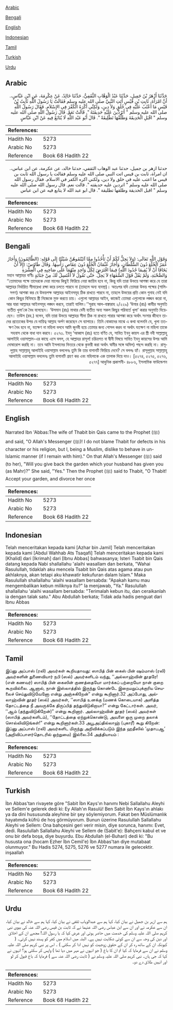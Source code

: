 [Arabic](#arabic)

[Bengali](#bengali)

[English](#english)

[Indonesian](#indonesian)

[Tamil](#tamil)

[Turkish](#turkish)

[Urdu](#urdu)

## Arabic


<div dir="rtl" lang="ar" style={{fontSize:'larger',backgroundColor:'#f8f9fa',padding:20}}>
حَدَّثَنَا أَزْهَرُ بْنُ جَمِيلٍ، حَدَّثَنَا عَبْدُ الْوَهَّابِ الثَّقَفِيُّ، حَدَّثَنَا خَالِدٌ، عَنْ عِكْرِمَةَ، عَنِ ابْنِ عَبَّاسٍ،‏.‏ أَنَّ امْرَأَةَ، ثَابِتِ بْنِ قَيْسٍ أَتَتِ النَّبِيَّ صلى الله عليه وسلم فَقَالَتْ يَا رَسُولَ اللَّهِ ثَابِتُ بْنُ قَيْسٍ مَا أَعْتُبُ عَلَيْهِ فِي خُلُقٍ وَلاَ دِينٍ، وَلَكِنِّي أَكْرَهُ الْكُفْرَ فِي الإِسْلاَمِ‏.‏ فَقَالَ رَسُولُ اللَّهِ صلى الله عليه وسلم ‏"‏ أَتَرُدِّينَ عَلَيْهِ حَدِيقَتَهُ ‏"‏‏.‏ قَالَتْ نَعَمْ‏.‏ قَالَ رَسُولُ اللَّهِ صلى الله عليه وسلم ‏"‏ اقْبَلِ الْحَدِيقَةَ وَطَلِّقْهَا تَطْلِيقَةً ‏"‏‏.‏ قَالَ أَبُو عَبْد اللَّهِ لَا يُتَابَعُ فِيهِ عَنْ ابْنِ عَبَّاسٍ
</div>
<div style={{backgroundColor:'#f8f9fa',padding:20, marginBottom: 10}}><table> <thead> <tr> <th>References:</th> <th></th> </tr> </thead> <tbody><tr><td>Hadith No</td><td>5273</td></tr><tr><td>Arabic No</td><td>5273</td></tr><tr><td>Reference</td><td>Book 68 Hadith 22</td></tr></tbody></table></div>


<div dir="rtl" lang="ar" style={{fontSize:'larger',backgroundColor:'#f8f9fa',padding:20}}>
حدثنا ازهر بن جميل، حدثنا عبد الوهاب الثقفي، حدثنا خالد، عن عكرمة، عن ابن عباس،. ان امراة، ثابت بن قيس اتت النبي صلى الله عليه وسلم فقالت يا رسول الله ثابت بن قيس ما اعتب عليه في خلق ولا دين، ولكني اكره الكفر في الاسلام. فقال رسول الله صلى الله عليه وسلم " اتردين عليه حديقته ". قالت نعم. قال رسول الله صلى الله عليه وسلم " اقبل الحديقة وطلقها تطليقة ". قال ابو عبد الله لا يتابع فيه عن ابن عباس
</div>
<div style={{backgroundColor:'#f8f9fa',padding:20, marginBottom: 10}}><table> <thead> <tr> <th>References:</th> <th></th> </tr> </thead> <tbody><tr><td>Hadith No</td><td>5273</td></tr><tr><td>Arabic No</td><td>5273</td></tr><tr><td>Reference</td><td>Book 68 Hadith 22</td></tr></tbody></table></div>

## Bengali


<div dir="rtl" lang="bn" style={{fontSize:'larger',backgroundColor:'#f8f9fa',padding:20}}>
وَقَوْلِ اللَّهِ تَعَالَى: (وَلاَ يَحِلُّ لَكُمْ أَنْ تَأْخُذُوا مِمَّا آتَيْتُمُوهُنَّ شَيْئًا) إِلَى قَوْلِهِ: (الظَّالِمُونَ) وَأَجَازَ عُمَرُ الْخُلْعَ دُونَ السُّلْطَانِ، وَأَجَازَ عُثْمَانُ الْخُلْعَ دُونَ عِقَاصِ رَأْسِهَا. وَقَالَ طَاوُسٌ: (إِلاَّ أَنْ يَخَافَا أَنْ لاَ يُقِيمَا حُدُودَ اللَّهِ) فِيمَا افْتَرَضَ لِكُلِّ وَاحِدٍ مِنْهُمَا عَلَى صَاحِبِهِ فِي الْعِشْرَةِ وَالصُّحْبَةِ، وَلَمْ يَقُلْ قَوْلَ السُّفَهَاءِ لاَ يَحِلُّ. حَتَّى تَقُولَ لاَ أَغْتَسِلُ لَكَ مِنْ جَنَابَةٍ মহান আল্লাহর বাণীঃ ‘‘তোমাদের পক্ষে তাদেরকে দেয়া মালের কিছুই ফিরিয়ে নেয়া জায়িয হবে না, কিন্তু যদি তারা উভয়ে আশঙ্কা করে যে তারা আল্লাহর নির্ধারিত সীমারেখা রক্ষা করে চলতে পারবে না (তাহলে অন্য ব্যবস্থা)। অতঃপর যদি তোমরা উভয় পক্ষের (শালিসগণ) আশঙ্কা কর যে উভয়পক্ষ আল্লাহর আইনসমূহ ঠিক রাখতে পারবে না, তাহলে উভয়ের প্রতি কোন গুনাহ নেই যদি কোন কিছুর বিনিময়ে স্ত্রী নিজেকে মুক্ত করতে চায়। এগুলো আল্লাহর আইন, কাজেই তোমরা এগুলোকে লঙ্ঘন করো না, আর যারা আল্লাহর আইনসমূহ লঙ্ঘন করবে, তারাই যালিম।’’সূরাহ আল-বাক্বারাহ ২/২২৯) ‘উমার (রাঃ) কাযীর অনুমতি ব্যতীত খুলা’কে বৈধ বলেছেন। ‘উসমান (রাঃ) মাথার বেনী ব্যতীত অন্য সকল কিছুর পরিবর্তে খুলা’ করার অনুমতি দিয়েছেন। তাউস (রহ.) বলেন, যদি তারা উভয়ে আল্লাহর সীমা ঠিক না রাখতে পারার আশঙ্কা করে অর্থাৎ সংসার জীবনে তাদের প্রত্যেকের উপর যে দায়িত্ব আল্লাহ অর্পণ করেছেন সে ব্যাপারে। তিনি বোকাদের মাঝে এ কথা বলেননি যে, খুলা ততক্ষণ বৈধ হবে না, যতক্ষণ না মহিলা বলবে আমি জুনবী হয়ে তোমার জন্য গোসল করব না অর্থাৎ যতক্ষণ না মহিলা তাকে সহবাস থেকে বাধা দান করবে। ৫২৭৩. ইবনু ‘আব্বাস (রাঃ) হতে বর্ণিত যে, সাবিত ইবনু কায়স এর স্ত্রী নবী সাল্লাল্লাহু আলাইহি ওয়াসাল্লাম-এর কাছে এসে বলল, হে আল্লাহর রাসূল! চরিত্রগত বা দ্বীনী বিষয়ে সাবিত ইবনু কায়সের উপর আমি দোষারোপ করছি না। তবে আমি ইসলামের ভিতরে থেকে কুফরী করা অর্থাৎ স্বামীর সঙ্গে অমিল) পছন্দ করছি না। রাসূলুল্লাহ সাল্লাল্লাহু আলাইহি ওয়াসাল্লাম বললেনঃ তুমি কি তার বাগানটি ফিরিয়ে দেবে? সে বললঃ হ্যাঁ। রাসূলুল্লাহ সাল্লাল্লাহু আলাইহি ওয়াসাল্লাম বললেনঃ তুমি বাগানটি গ্রহণ কর এবং মহিলাকে এক তালাক দিয়ে দাও। [৫২৭৪, ৫২৭৫, ৫২৭৬, ৫২৭৭] আধুনিক প্রকাশনী- ৪৮৮৬, ইসলামিক ফাউন্ডেশন
</div>
<div style={{backgroundColor:'#f8f9fa',padding:20, marginBottom: 10}}><table> <thead> <tr> <th>References:</th> <th></th> </tr> </thead> <tbody><tr><td>Hadith No</td><td>5273</td></tr><tr><td>Arabic No</td><td>5273</td></tr><tr><td>Reference</td><td>Book 68 Hadith 22</td></tr></tbody></table></div>

## English


<div dir="ltr" lang="en" style={{fontSize:'larger',backgroundColor:'#f8f9fa',padding:20}}>
Narrated Ibn 'Abbas:The wife of Thabit bin Qais came to the Prophet (ﷺ) and said, "O Allah's Messenger (ﷺ)! I do not blame Thabit for defects in his character or his religion, but I, being a Muslim, dislike to behave in un-Islamic manner (if I remain with him)." On that Allah's Messenger (ﷺ) said (to her), "Will you give back the garden which your husband has given you (as Mahr)?" She said, "Yes." Then the Prophet (ﷺ) said to Thabit, "O Thabit! Accept your garden, and divorce her once
</div>
<div style={{backgroundColor:'#f8f9fa',padding:20, marginBottom: 10}}><table> <thead> <tr> <th>References:</th> <th></th> </tr> </thead> <tbody><tr><td>Hadith No</td><td>5273</td></tr><tr><td>Arabic No</td><td>5273</td></tr><tr><td>Reference</td><td>Book 68 Hadith 22</td></tr></tbody></table></div>

## Indonesian


<div dir="ltr" lang="id" style={{fontSize:'larger',backgroundColor:'#f8f9fa',padding:20}}>
Telah menceritakan kepada kami [Azhar bin Jamil] Telah menceritakan kepada kami [Abdul Wahhab Ats Tsaqafi] Telah menceritakan kepada kami [Khalid] dari [Ikrimah] dari [Ibnu Abbas] bahwasanya; Isteri Tsabit bin Qais datang kepada Nabi shallallahu 'alaihi wasallam dan berkata, "Wahai Rasulullah, tidaklah aku mencela Tsabit bin Qais atas agama atau pun akhlaknya, akan tetapi aku khawatir kekufuran dalam Islam." Maka Rasulullah shallallahu 'alaihi wasallam bersabda: "Apakah kamu mau mengembalikan kebun miliknya itu?" Ia menjawab, "Ya." Rasulullah shallallahu 'alaihi wasallam bersabda: "Terimalah kebun itu, dan ceraikanlah ia dengan talak satu." Abu Abdullah berkata; Tidak ada hadis penguat dari Ibnu Abbas
</div>
<div style={{backgroundColor:'#f8f9fa',padding:20, marginBottom: 10}}><table> <thead> <tr> <th>References:</th> <th></th> </tr> </thead> <tbody><tr><td>Hadith No</td><td>5273</td></tr><tr><td>Arabic No</td><td>5273</td></tr><tr><td>Reference</td><td>Book 68 Hadith 22</td></tr></tbody></table></div>

## Tamil


<div dir="ltr" lang="ta" style={{fontSize:'larger',backgroundColor:'#f8f9fa',padding:20}}>
இப்னு அப்பாஸ் (ரலி) அவர்கள் கூறியதாவது: ஸாபித் பின் கைஸ் பின் ஷம்மாஸ் (ரலி) அவர்களின் துணைவியார் நபி (ஸல்) அவர்களிடம் வந்து, ‘‘அல்லாஹ்வின் தூதரே! (என் கணவர்) ஸாபித் பின் கைஸின் குணத்தையோ மார்க்கப் பற்றையோ நான் குறை கூறவில்லை. ஆனால், நான் இஸ்லாத்தில் இருந்து கொண்டே இறைமறுப்புக்குரிய செயலைச் செய்துவிடுவேனோ என்று அஞ்சுகிறேன்” என்று கூறினார்.32 அப்போது, அல்லாஹ்வின் தூதர் (ஸல்) அவர்கள், ‘‘ஸாபித் உனக்கு (மணக் கொடையாக) அளித்த தோட்டத்தை நீ அவருக்கே திருப்பித் தந்துவிடுகிறாயா?” என்று கேட்டார்கள். அவர், ‘‘ஆம் (தந்துவிடுகிறேன்)” என்று கூறினார். அல்லாஹ்வின் தூதர் (ஸல்) அவர்கள் (ஸாபித் அவர்களிடம்), ‘‘தோட்டத்தை ஏற்றுக்கொண்டு, அவளை ஒரு முறை தலாக் சொல்லிவிடுங்கள்!” என்று கூறினார்கள்.33 அபூஅப்தில்லாஹ் (புகாரீ) கூறு கிறேன்: இப்னு அப்பாஸ் (ரலி) அவர்களிட மிருந்து அறிவிக்கப்படும் இந்த ஹதீஸில் ‘முதாபஆ’ (அறிவிப்பாளர்தொடரில் ஒற்றுமை) இல்லை.34 அத்தியாயம் :
</div>
<div style={{backgroundColor:'#f8f9fa',padding:20, marginBottom: 10}}><table> <thead> <tr> <th>References:</th> <th></th> </tr> </thead> <tbody><tr><td>Hadith No</td><td>5273</td></tr><tr><td>Arabic No</td><td>5273</td></tr><tr><td>Reference</td><td>Book 68 Hadith 22</td></tr></tbody></table></div>

## Turkish


<div dir="ltr" lang="tr" style={{fontSize:'larger',backgroundColor:'#f8f9fa',padding:20}}>
İbn Abbas'tan rivayete göre "Sabit İbn Kays'ın hanımı Nebi Sallallahu Aleyhi ve Sellem'e gelerek dedi ki: Ey Allah'ın Rasulü! Ben Sabit İbn Kays'ın ahlakı ya da dini hususunda aleyhine bir şey söylemiyorum. Fakat ben Müslümanlık hayatımda küfrü de hoş görmüyorum. Bunun üzerine Rasulullah Sallallahu Aleyhi ve Sellem: Ona bahçesini geri verir misin, diye sorunca, hanımı: Evet, dedi. Rasulullah Sallallahu Aleyhi ve Sellem de (Sabit'e): Bahçeni kabul et ve onu bir defa boşa, diye buyurdu. Ebu Abdullah (el-Buhari) dedi ki: "Bu hususta ona (hocam Ezher İbn Cemil'e) İbn Abbas'tan diye mutabaat olunmuyor." Bu Hadis 5274, 5275, 5276 ve 5277 numara ile gelecektir. inşaallah
</div>
<div style={{backgroundColor:'#f8f9fa',padding:20, marginBottom: 10}}><table> <thead> <tr> <th>References:</th> <th></th> </tr> </thead> <tbody><tr><td>Hadith No</td><td>5273</td></tr><tr><td>Arabic No</td><td>5273</td></tr><tr><td>Reference</td><td>Book 68 Hadith 22</td></tr></tbody></table></div>

## Urdu


<div dir="rtl" lang="ur" style={{fontSize:'larger',backgroundColor:'#f8f9fa',padding:20}}>
ہم سے ازہر بن جمیل نے بیان کیا، کہا ہم سے عبدالوہاب ثقفی نے بیان کیا، کہا ہم سے خالد نے بیان کیا، ان سے عکرمہ نے اور ان سے ابن عباس رضی اللہ عنہما نے کہ ثابت بن قیس رضی اللہ عنہ کی بیوی نبی کریم صلی اللہ علیہ وسلم کی خدمت میں حاضر ہوئی اور عرض کیا کہ یا رسول اللہ! مجھے ان کے اخلاق اور دین کی وجہ سے ان سے کوئی شکایت نہیں ہے۔ البتہ میں اسلام میں کفر کو پسند نہیں کرتی۔ ( کیونکہ ان کے ساتھ رہ کر ان کے حقوق زوجیت کو نہیں ادا کر سکتی ) ۔ اس پر نبی کریم صلی اللہ علیہ وسلم نے ان سے فرمایا کہ کیا تم ان کا باغ ( جو انہوں نے مہر میں دیا تھا ) واپس کر سکتی ہو؟ انہوں نے کہا کہ جی ہاں۔ نبی کریم صلی اللہ علیہ وسلم نے ( ثابت رضی اللہ عنہ سے ) فرمایا کہ باغ قبول کر لو اور انہیں طلاق دے دو۔
</div>
<div style={{backgroundColor:'#f8f9fa',padding:20, marginBottom: 10}}><table> <thead> <tr> <th>References:</th> <th></th> </tr> </thead> <tbody><tr><td>Hadith No</td><td>5273</td></tr><tr><td>Arabic No</td><td>5273</td></tr><tr><td>Reference</td><td>Book 68 Hadith 22</td></tr></tbody></table></div>